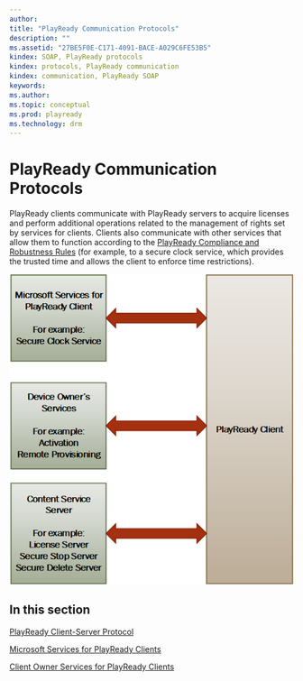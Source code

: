```yaml
---
author:
title: "PlayReady Communication Protocols"
description: ""
ms.assetid: "27BE5F0E-C171-4091-BACE-A029C6FE53B5"
kindex: SOAP, PlayReady protocols
kindex: protocols, PlayReady communication
kindex: communication, PlayReady SOAP
keywords:
ms.author:
ms.topic: conceptual
ms.prod: playready
ms.technology: drm
---
```


# PlayReady Communication Protocols

PlayReady clients communicate with PlayReady servers to acquire licenses and perform additional operations related to the management of rights set by services for clients. Clients also communicate with other services that allow them to function according to the [PlayReady Compliance and Robustness Rules](https://www.microsoft.com/playready/licensing/compliance/) (for example, to a secure clock service, which provides the trusted time and allows the client to enforce time restrictions).

![PlayReady Communication Protocols](../images/comm_protocol.png)


## In this section

[PlayReady Client-Server Protocol](playreadyclientserverprotocol.md)

[Microsoft Services for PlayReady Clients](microsoftplayreadyservices.md)

[Client Owner Services for PlayReady Clients](clientplayreadyservices.md)